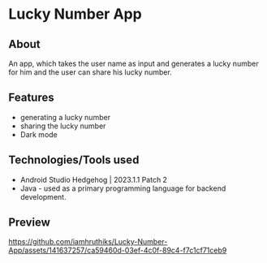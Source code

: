 # Lucky Number App

## About
An app, which takes the user name as input and generates a lucky number for him and the user can share his lucky number.

## Features
- generating a lucky number
- sharing the lucky number
- Dark mode

## Technologies/Tools used
- Android Studio Hedgehog | 2023.1.1 Patch 2
- Java - used as a primary programming language for backend development.
## Preview


https://github.com/iamhruthiks/Lucky-Number-App/assets/141637257/ca59460d-03ef-4c0f-89c4-f7c1cf71ceb9






